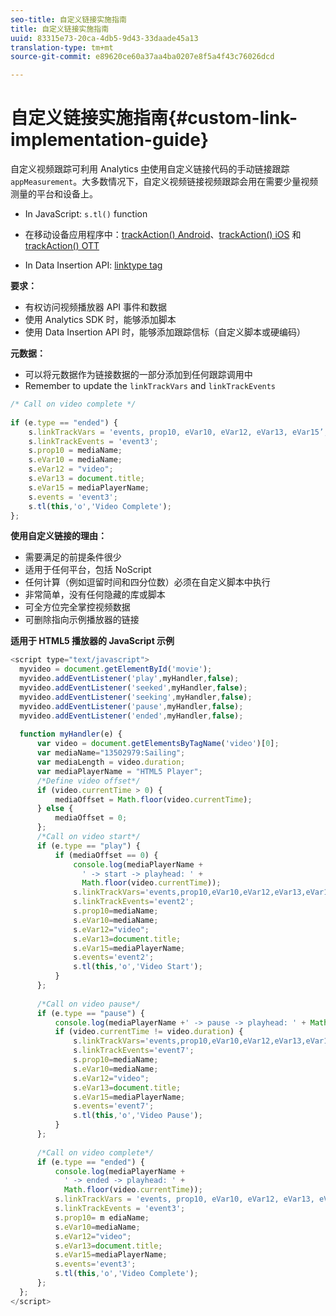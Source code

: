 ```yaml
---
seo-title: 自定义链接实施指南
title: 自定义链接实施指南
uuid: 83315e73-20ca-4db5-9d43-33daade45a13
translation-type: tm+mt
source-git-commit: e89620ce60a37aa4ba0207e8f5a4f43c76026dcd

---
```



# 自定义链接实施指南{#custom-link-implementation-guide}

自定义视频跟踪可利用 Analytics [ 中](https://marketing.adobe.com/resources/help/en_US/sc/implement/link_manual.html)使用自定义链接代码的手动链接跟踪`appMeasurement`。大多数情况下，自定义视频链接视频跟踪会用在需要少量视频测量的平台和设备上。

* In JavaScript: `s.tl()` function
* 在移动设备应用程序中：[trackAction() Android](https://marketing.adobe.com/resources/help/en_US/mobile/android/actions.html)、[trackAction() iOS](https://marketing.adobe.com/resources/help/en_US/mobile/ios/actions.html) 和 [trackAction() OTT](/help/sdk-implement/analytics-with-ott/track-app-actions.md)

* In Data Insertion API: [linktype tag](https://github.com/AdobeDocs/analytics-1.4-apis/blob/master/docs/data-insertion-api/reference/r_supported_tags.md)

**要求：**

* 有权访问视频播放器 API 事件和数据
* 使用 Analytics SDK 时，能够添加脚本
* 使用 Data Insertion API 时，能够添加跟踪信标（自定义脚本或硬编码）

**元数据：**

* 可以将元数据作为链接数据的一部分添加到任何跟踪调用中
* Remember to update the `linkTrackVars` and `linkTrackEvents`

```javascript
/* Call on video complete */ 
 
if (e.type == "ended") {  
    s.linkTrackVars = 'events, prop10, eVar10, eVar12, eVar13, eVar15’; 
    s.linkTrackEvents = 'event3'; 
    s.prop10 = mediaName; 
    s.eVar10 = mediaName; 
    s.eVar12 = "video"; 
    s.eVar13 = document.title; 
    s.eVar15 = mediaPlayerName; 
    s.events = 'event3'; 
    s.tl(this,'o','Video Complete'); 
};
```

**使用自定义链接的理由：**

* 需要满足的前提条件很少
* 适用于任何平台，包括 NoScript
* 任何计算（例如逗留时间和四分位数）必须在自定义脚本中执行
* 非常简单，没有任何隐藏的库或脚本
* 可全方位完全掌控视频数据
* 可删除指向示例播放器的链接

**适用于 HTML5 播放器的 JavaScript 示例**

```javascript
<script type="text/javascript"> 
  myvideo = document.getElementById('movie'); 
  myvideo.addEventListener('play',myHandler,false); 
  myvideo.addEventListener('seeked',myHandler,false); 
  myvideo.addEventListener('seeking',myHandler,false); 
  myvideo.addEventListener('pause',myHandler,false); 
  myvideo.addEventListener('ended',myHandler,false); 
   
  function myHandler(e) { 
      var video = document.getElementsByTagName('video')[0]; 
      var mediaName="13502979:Sailing"; 
      var mediaLength = video.duration; 
      var mediaPlayerName = "HTML5 Player"; 
      /*Define video offset*/ 
      if (video.currentTime > 0) { 
          mediaOffset = Math.floor(video.currentTime); 
      } else { 
          mediaOffset = 0; 
      }; 
      /*Call on video start*/ 
      if (e.type == "play") { 
          if (mediaOffset == 0) { 
              console.log(mediaPlayerName + 
                ' -> start -> playhead: ' +  
                Math.floor(video.currentTime)); 
              s.linkTrackVars='events,prop10,eVar10,eVar12,eVar13,eVar15'; 
              s.linkTrackEvents='event2'; 
              s.prop10=mediaName; 
              s.eVar10=mediaName; 
              s.eVar12="video"; 
              s.eVar13=document.title; 
              s.eVar15=mediaPlayerName; 
              s.events='event2'; 
              s.tl(this,'o','Video Start'); 
          } 
      }; 
   
      /*Call on video pause*/ 
      if (e.type == "pause") { 
          console.log(mediaPlayerName +' -> pause -> playhead: ' + Math.floor(video.currentTime)); 
          if (video.currentTime != video.duration) { 
              s.linkTrackVars='events,prop10,eVar10,eVar12,eVar13,eVar15'; 
              s.linkTrackEvents='event7'; 
              s.prop10=mediaName; 
              s.eVar10=mediaName; 
              s.eVar12="video"; 
              s.eVar13=document.title; 
              s.eVar15=mediaPlayerName; 
              s.events='event7'; 
              s.tl(this,'o','Video Pause'); 
          } 
      }; 
   
      /*Call on video complete*/ 
      if (e.type == "ended") { 
          console.log(mediaPlayerName + 
            ' -> ended -> playhead: ' + 
            Math.floor(video.currentTime)); 
          s.linkTrackVars = 'events, prop10, eVar10, eVar12, eVar13, eVar15'; 
          s.linkTrackEvents = 'event3'; 
          s.prop10= m ediaName; 
          s.eVar10=mediaName; 
          s.eVar12="video"; 
          s.eVar13=document.title; 
          s.eVar15=mediaPlayerName; 
          s.events='event3'; 
          s.tl(this,'o','Video Complete'); 
      }; 
  }; 
</script>
```

